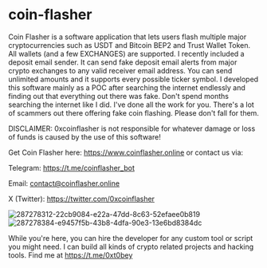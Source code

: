 # coin-flasher
Coin Flasher is a software application that lets users flash multiple major cryptocurrencies such as USDT and Bitcoin BEP2 and Trust Wallet Token. All wallets (and a few EXCHANGES) are supported. I recently included a deposit email sender. It can send fake deposit email alerts from major crypto exchanges to any valid receiver email address. You can send unlimited amounts and it supports every possible ticker symbol. I developed this software mainly as a POC after searching the internet endlessly and finding out that everything out there was fake. Don't spend months searching the internet like I did. I've done all the work for you. There's a lot of scammers out there offering fake coin flashing. Please don't fall for them.

DISCLAIMER: 0xcoinflasher is not responsible for whatever damage or loss of funds is caused by the use of this software!

Get Coin Flasher here: https://www.coinflasher.online or contact us via:

Telegram: https://t.me/coinflasher_bot

Email: contact@coinflasher.online 

X (Twitter): https://twitter.com/0xcoinflasher

![287278312-22cb9084-e22a-47dd-8c63-52efaee0b819](https://github.com/0xcoinflasher/email-flasher/assets/151797585/0a2f24d6-f8cb-4d93-9731-ebf8d396dddf)  ![287278384-e9457f5b-43b8-4dfa-90e3-13e6bd8384dc](https://github.com/0xcoinflasher/email-flasher/assets/151797585/df1b2424-13f5-4276-8489-d19997ad4e49)

While you're here, you can hire the developer for any custom tool or script you might need. I can build all kinds of crypto related projects and hacking tools. Find me at https://t.me/0xt0bey


